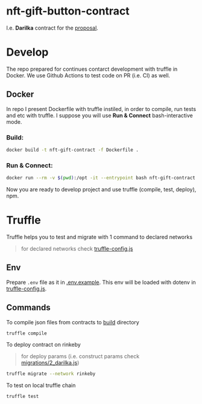 # nft-gift-button-contract
I.e. **Darilka** contract for the [proposal](https://gov.rarible.org/t/nft-gift-button-grant-proposal/263).

# Develop
The repo prepared for continues contarct development with truffle in Docker. We use Github Actions to test code on PR (i.e. CI) as well.

## Docker
In repo I present Dockerfile with truffle instiled, in order to compile, 
run tests and etc with truffle. I suppose you will use **Run & Connect** bash-interactive mode.

### Build:
```bash
docker build -t nft-gift-contract -f Dockerfile .
```

### Run & Connect:
```bash
docker run --rm -v $(pwd):/opt -it --entrypoint bash nft-gift-contract
```
Now you are ready to develop project and use truffle (compile, test, deploy), npm.

# Truffle
Truffle helps you to test and migrate with 1 command to declared networks 

> for declared networks check [truffle-config.js](truffle-config.js)

## Env
Prepare `.env` file as it in [.env.example](.env.example). This env will be loaded with dotenv in [truffle-config.js](truffle-config.js).

## Commands
To compile json files from contracts to [build](build) directory
```bash
truffle compile
```

To deploy contract on rinkeby
> for deploy params (i.e. construct params check [migrations/2_darilka.js](migrations/2_darilka.js))
```bash
truffle migrate --network rinkeby
```

To test on local truffle chain
```bash
truffle test
```
